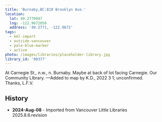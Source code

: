 ```yaml
---
title: 'Burnaby,BC:819 Brooklyn Ave.'
location:
  lat: 49.2770947
  lng: -122.9672056
  address: '49.2771, -122.9672'
tags:
  - kml-import
  - outside-vancouver
  - pale-blue-marker
  - active
photo: /images/libraries/placeholder-library.jpg
library_id: '00377'
---
```

At Carnegie St., n.w., n. Burnaby.
Maybe at back of lot facing Carnegie.
Our Community LIbrary.
—Added to map by K.D., 2022 3 1; unconfirmed. Thanks, L.F.V.  

## History
- **2024-Aug-08** - Imported from Vancouver Little Libraries 2025.8.6.revision
